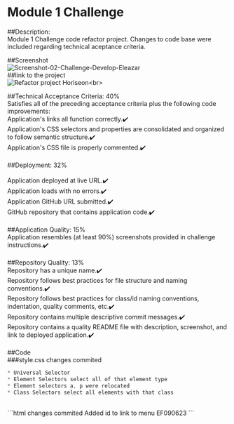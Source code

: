 # Module 1 Challenge

##Description:<br>
Module 1 Challenge code refactor project. Changes to code base were included regarding technical aceptance criteria.<br>

##Screenshot<br>
![Screenshot-02-Challenge-Develop-Eleazar]("https://github.com/eleazarf/02-Challenge/blob/main/Assets/eleazarf.github.io_02-Challenge_Develop_.png")
<br>
##link to the project<br>
![Refactor project Horiseon]("https://eleazarf.github.io/02-Challenge/Index.html")<br>

##Technical Acceptance Criteria: 40%
<br>
Satisfies all of the preceding acceptance criteria plus the following code improvements:<br>
Application's links all function correctly.✔️<br>
Application's CSS selectors and properties are consolidated and organized to follow semantic structure.✔️<br>
Application's CSS file is properly commented.✔️<br>
<br>
##Deployment: 32%<br>
<br>
Application deployed at live URL.✔️<br>
Application loads with no errors.✔️<br>
Application GitHub URL submitted.✔️<br>
GitHub repository that contains application code.✔️<br>
<br>
##Application Quality: 15%<br>
Application resembles (at least 90%) screenshots provided in challenge instructions.✔️<br>
<br>
##Repository Quality: 13%<br>
Repository has a unique name.✔️<br>
Repository follows best practices for file structure and naming conventions.✔️<br>
Repository follows best practices for class/id naming conventions, indentation, quality comments, etc.✔️<br>
Repository contains multiple descriptive commit messages.✔️<br>
Repository contains a quality README file with description, screenshot, and link to deployed application.✔️<br>
<br>
##Code<br>
###style.css changes commited<br>
```CSS
* Universal Selector
* Element Selectors select all of that element type
* Element selectors a, p were relocated
* Class Selectors select all elements with that class
```
<br>
```html changes commited
Added id to link to menu EF090623
```
<br>
